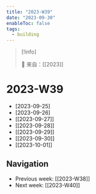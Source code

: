 ```yaml
---
title: "2023-W39"
date: "2023-09-30"
enableToc: false
tags:
  - building
---
```


> [!info]
>
> 🌱 來自：[[2023]]

# 2023-W39

- [2023-09-25]
- [2023-09-26]
- [[2023-09-27]]
- [[2023-09-28]]
- [[2023-09-29]]
- [[2023-09-30]]
- [[2023-10-01]]

## Navigation

- Previous week: [[2023-W38]]
- Next week: [[2023-W40]]
